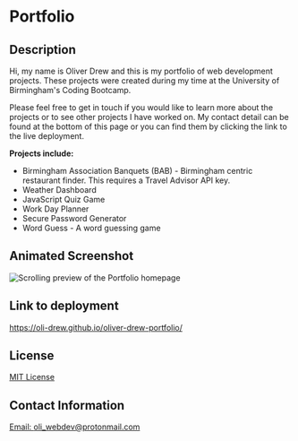 # Portfolio

## Description

Hi, my name is Oliver Drew and this is my portfolio of web development projects. These projects were created during my time at the University of Birmingham's Coding Bootcamp.

Please feel free to get in touch if you would like to learn more about the projects or to see other projects I have worked on. My contact detail can be found at the bottom of this page or you can find them by clicking the link to the live deployment.

**Projects include:**

- Birmingham Association Banquets (BAB) - Birmingham centric restaurant finder. This requires a Travel Advisor API key.
- Weather Dashboard
- JavaScript Quiz Game
- Work Day Planner
- Secure Password Generator
- Word Guess - A word guessing game

## Animated Screenshot

![Scrolling preview of the Portfolio homepage](./assets/images/portfolio-update.gif)

## Link to deployment

https://oli-drew.github.io/oliver-drew-portfolio/

## License

[MIT License](LICENSE)

## Contact Information

[Email: oli_webdev@protonmail.com](mailto:oli_webdev@protonmail.com)
